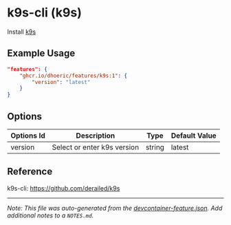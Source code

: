 
# k9s-cli (k9s)

Install [k9s](https://k9scli.io/)

## Example Usage

```json
"features": {
    "ghcr.io/dhoeric/features/k9s:1": {
        "version": "latest"
    }
}
```

## Options

| Options Id | Description | Type | Default Value |
|-----|-----|-----|-----|
| version | Select or enter k9s version | string | latest |

## Reference

k9s-cli: https://github.com/derailed/k9s

---

_Note: This file was auto-generated from the [devcontainer-feature.json](https://github.com/dhoeric/features/blob/main/src/k9s/devcontainer-feature.json).  Add additional notes to a `NOTES.md`._

